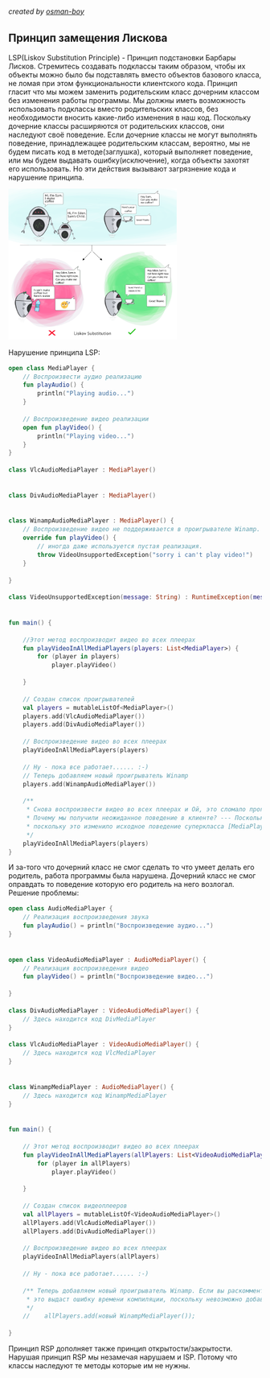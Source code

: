 ###### created by [osman-boy](https://github.com/osman-boy)

## Принцип замещения Лискова

LSP(Liskov Substitution Principle) - Принцип подстановки Барбары Лисков. Стремитесь создавать подклассы таким образом,
чтобы их объекты можно было бы подставлять вместо объектов базового класса, не ломая при этом функциональности
клиентского кода. Принцип гласит что мы можем заменить родительским класс дочерним классом без изменения работы
программы. Мы должны иметь возможность использовать подклассы вместо родительских классов, без необходимости вносить
какие-либо изменения в наш код. Поскольку дочерние классы расширяются от родительских классов, они наследуют своё
поведение. Если дочерние классы не могут выполнять поведение, принадлежащее родительским классам, вероятно, мы не будем
писать код в методе(заглушка), который выполняет поведение, или мы будем выдавать ошибку(исключение), когда объекты
захотят его использовать. Но эти действия вызывают загрязнение кода и нарушение принципа.

<img height="300" src="lsp.png"/>

Нарушение принципа LSP:

```kotlin
open class MediaPlayer {
    // Воспроизвести аудио реализацию
    fun playAudio() {
        println("Playing audio...")
    }

    // Воспроизведение видео реализации
    open fun playVideo() {
        println("Playing video...")
    }
}

class VlcAudioMediaPlayer : MediaPlayer()


class DivAudioMediaPlayer : MediaPlayer()


class WinampAudioMediaPlayer : MediaPlayer() {
    // Воспроизведение видео не поддерживается в проигрывателе Winamp.
    override fun playVideo() {
        // иногда даже используется пустая реализация.
        throw VideoUnsupportedException("sorry i can't play video!")
    }

}

class VideoUnsupportedException(message: String) : RuntimeException(message)


fun main() {

    //Этот метод воспроизводит видео во всех плеерах 
    fun playVideoInAllMediaPlayers(players: List<MediaPlayer>) {
        for (player in players)
            player.playVideo()

    }

    // Создан список проигрывателей
    val players = mutableListOf<MediaPlayer>()
    players.add(VlcAudioMediaPlayer())
    players.add(DivAudioMediaPlayer())

    // Воспроизведение видео во всех плеерах
    playVideoInAllMediaPlayers(players)

    // Ну - пока все работает...... :-)
    // Теперь добавляем новый проигрыватель Winamp
    players.add(WinampAudioMediaPlayer())

    /**
     * Снова воспроизвести видео во всех плеерах и Ой, это сломало программу...
     * Почему мы получили неожиданное поведение в клиенте? --- Поскольку LSP нарушается в WinampMediaPlayer.java,
     * поскольку это изменило исходное поведение суперкласса [MediaPlayer]
     */
    playVideoInAllMediaPlayers(players)
}
```

И за-того что дочерний класс не смог сделать то что умеет делать его родитель, работа программы была нарушена. Дочерний
класс не смог оправдать то поведение которую его родитель на него возлогал. Решение проблемы:

```kotlin
open class AudioMediaPlayer {
    // Реализация воспроизведения звука
    fun playAudio() = println("Воспроизведение аудио...")
}


open class VideoAudioMediaPlayer : AudioMediaPlayer() {
    // Реализация воспроизведения видео
    fun playVideo() = println("Воспроизведение видео...")

}

class DivAudioMediaPlayer : VideoAudioMediaPlayer() {
    // Здесь находится код DivMediaPlayer
}

class VlcAudioMediaPlayer : VideoAudioMediaPlayer() {
    // Здесь находится код VlcMediaPlayer
}


class WinampMediaPlayer : AudioMediaPlayer() {
    // Здесь находится код WinampMediaPlayer
}


fun main() {

    // Этот метод воспроизводит видео во всех плеерах
    fun playVideoInAllMediaPlayers(allPlayers: List<VideoAudioMediaPlayer>) {
        for (player in allPlayers)
            player.playVideo()

    }

    // Создан список видеоплееров
    val allPlayers = mutableListOf<VideoAudioMediaPlayer>()
    allPlayers.add(VlcAudioMediaPlayer())
    allPlayers.add(DivAudioMediaPlayer())

    // Воспроизведение видео во всех плеерах
    playVideoInAllMediaPlayers(allPlayers)

    // Ну - пока все работает...... :-)

    /** Теперь добавляем новый проигрыватель Winamp. Если вы раскомментируете строку ниже,
     * это выдаст ошибку времени компиляции, поскольку невозможно добавить аудиоплеер в список видеоплееров.
     */
    //    allPlayers.add(новый WinampMediaPlayer());

}
```

Принцип RSP дополняет также принцип открытости/закрытости. Нарушая принцип RSP мы незамечая
нарушаем и ISP. Потому что классы наследуют те методы которые им не нужны.